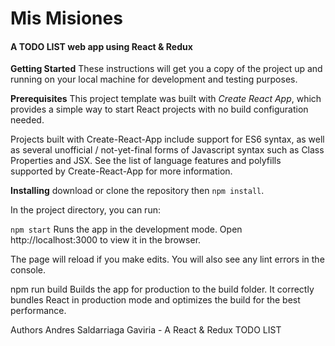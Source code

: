 # Mis Misiones
#### A TODO LIST web app using React & Redux

**Getting Started**
These instructions will get you a copy of the project up and running on your local machine for development and testing purposes.

**Prerequisites**
This project template was built with *Create React App*, which provides a simple way to start React projects with no build configuration needed.

Projects built with Create-React-App include support for ES6 syntax, as well as several unofficial / not-yet-final forms of Javascript syntax such as Class Properties and JSX. See the list of language features and polyfills supported by Create-React-App for more information.

**Installing**
download or clone the repository then `npm install`.

In the project directory, you can run:

`npm start`
Runs the app in the development mode.
Open http://localhost:3000 to view it in the browser.

The page will reload if you make edits.
You will also see any lint errors in the console.

npm run build
Builds the app for production to the build folder.
It correctly bundles React in production mode and optimizes the build for the best performance.



Authors
Andres Saldarriaga Gaviria - A React & Redux TODO LIST  



